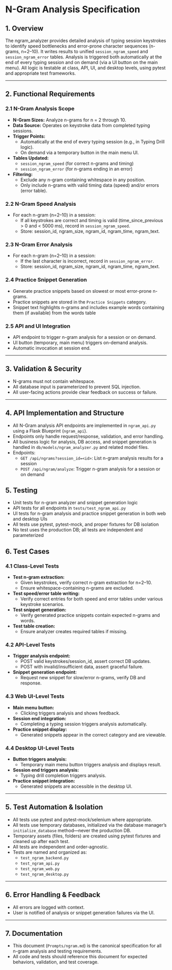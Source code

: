 # N-Gram Analysis Specification

## 1. Overview

The ngram_analyzer provides detailed analysis of typing session keystrokes to identify speed bottlenecks and error-prone character sequences (n-grams, n=2–10). It writes results to unified `session_ngram_speed` and `session_ngram_error` tables. Analysis is triggered both automatically at the end of every typing session and on demand (via a UI button on the main menu). All logic is testable at class, API, UI, and desktop levels, using pytest and appropriate test frameworks.

---

## 2. Functional Requirements

### 2.1 N-Gram Analysis Scope
- **N-Gram Sizes:** Analyze n-grams for n = 2 through 10.
- **Data Source:** Operates on keystroke data from completed typing sessions.
- **Trigger Points:**
  - Automatically at the end of every typing session (e.g., in Typing Drill logic).
  - On demand via a temporary button in the main menu UI.
- **Tables Updated:**
  - `session_ngram_speed` (for correct n-grams and timing)
  - `session_ngram_error` (for n-grams ending in an error)
- **Filtering:**
  - Exclude any n-gram containing whitespace in any position.
  - Only include n-grams with valid timing data (speed) and/or errors (error table).

### 2.2 N-Gram Speed Analysis
- For each n-gram (n=2–10) in a session:
  - If all keystrokes are correct and timing is valid (time_since_previous > 0 and < 5000 ms), record in `session_ngram_speed`.
  - Store: session_id, ngram_size, ngram_id, ngram_time, ngram_text.

### 2.3 N-Gram Error Analysis
- For each n-gram (n=2–10) in a session:
  - If the last character is incorrect, record in `session_ngram_error`.
  - Store: session_id, ngram_size, ngram_id, ngram_time, ngram_text.

### 2.4 Practice Snippet Generation
- Generate practice snippets based on slowest or most error-prone n-grams.
- Practice snippets are stored in the `Practice Snippets` category.
- Snippet text highlights n-grams and includes example words containing them (if available) from the words table

### 2.5 API and UI Integration
- API endpoint to trigger n-gram analysis for a session or on demand.
- UI button (temporary, main menu) triggers on-demand analysis.
- Automatic invocation at session end.

---

## 3. Validation & Security
- N-grams must not contain whitespace.
- All database input is parameterized to prevent SQL injection.
- All user-facing actions provide clear feedback on success or failure.

---

## 4. API Implementation and Structure
- All N-Gram analysis API endpoints are implemented in `ngram_api.py` using a Flask Blueprint (`ngram_api`).
- Endpoints only handle request/response, validation, and error handling.
- All business logic for analysis, DB access, and snippet generation is handled in `db/models/ngram_analyzer.py` and related model files.
- Endpoints:
  - `GET /api/ngrams?session_id=<id>`: List n-gram analysis results for a session
  - `POST /api/ngram/analyze`: Trigger n-gram analysis for a session or on demand

## 5. Testing
- Unit tests for n-gram analyzer and snippet generation logic
- API tests for all endpoints in `tests/test_ngram_api.py`
- UI tests for n-gram analysis and practice snippet generation in both web and desktop UIs
- All tests use pytest, pytest-mock, and proper fixtures for DB isolation
- No test uses the production DB; all tests are independent and parameterized

## 6. Test Cases

### 4.1 Class-Level Tests
- **Test n-gram extraction:**
  - Given keystrokes, verify correct n-gram extraction for n=2–10.
  - Ensure whitespace-containing n-grams are excluded.
- **Test speed/error table writing:**
  - Verify correct entries for both speed and error tables under various keystroke scenarios.
- **Test snippet generation:**
  - Verify generated practice snippets contain expected n-grams and words.
- **Test table creation:**
  - Ensure analyzer creates required tables if missing.

### 4.2 API-Level Tests
- **Trigger analysis endpoint:**
  - POST valid keystrokes/session_id, assert correct DB updates.
  - POST with invalid/insufficient data, assert graceful failure.
- **Snippet generation endpoint:**
  - Request new snippet for slow/error n-grams, verify DB and response.

### 4.3 Web UI-Level Tests
- **Main menu button:**
  - Clicking triggers analysis and shows feedback.
- **Session end integration:**
  - Completing a typing session triggers analysis automatically.
- **Practice snippet display:**
  - Generated snippets appear in the correct category and are viewable.

### 4.4 Desktop UI-Level Tests
- **Button triggers analysis:**
  - Temporary main menu button triggers analysis and displays result.
- **Session end triggers analysis:**
  - Typing drill completion triggers analysis.
- **Practice snippet integration:**
  - Generated snippets are accessible in the desktop UI.

---

## 5. Test Automation & Isolation
- All tests use pytest and pytest-mock/selenium where appropriate.
- All tests use temporary databases, initialized via the database manager’s `initialize_database` method—never the production DB.
- Temporary assets (files, folders) are created using pytest fixtures and cleaned up after each test.
- All tests are independent and order-agnostic.
- Tests are named and organized as:
  - `test_ngram_backend.py`
  - `test_ngram_api.py`
  - `test_ngram_web.py`
  - `test_ngram_desktop.py`

---

## 6. Error Handling & Feedback
- All errors are logged with context.
- User is notified of analysis or snippet generation failures via the UI.

---

## 7. Documentation
- This document (`Prompts/ngram.md`) is the canonical specification for all n-gram analysis and testing requirements.
- All code and tests should reference this document for expected behaviors, validation, and test coverage.
